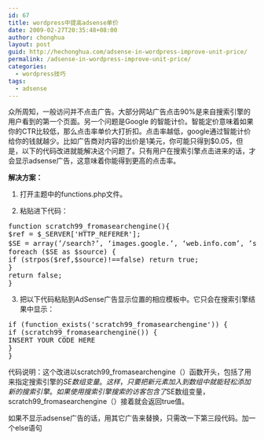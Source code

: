 ```yaml
---
id: 67
title: wordpress中提高adsense单价
date: 2009-02-27T20:35:48+08:00
author: chonghua
layout: post
guid: http://hechonghua.com/adsense-in-wordpress-improve-unit-price/
permalink: /adsense-in-wordpress-improve-unit-price/
categories:
  - wordpress技巧
tags:
  - adsense
---
```

众所周知，一般访问并不点击广告。大部分网站广告点击90%是来自搜索引擎的用户看到的第一个页面。另一个问题是Google 的智能计价。智能定价意味着如果你的CTR比较低，那么点击率单价大打折扣。点击率越低，google通过智能计价给你的钱就越少。比如广告商对内容的出价是1美元，你可能只得到$0.05，但是，以下的代码改进就能解决这个问题了。只有用户在搜索引擎点击进来的话，才会显示adsense广告，这意味着你能得到更高的点击率。

<!--more-->

**解决方案：**

1. 打开主题中的functions.php文件。

2. 粘贴进下代码：

<pre>function scratch99_fromasearchengine(){   <br />$ref = $_SERVER['HTTP_REFERER'];    <br />$SE = array(’/search?’, ‘images.google.’, ‘web.info.com’, ’search.’, ‘del.icio.us/search’, ’soso.com’, ‘/search/’, ‘.yahoo.’);//这里可以适当加入其它搜索引擎url特征    <br />foreach ($SE as $source) {    <br />if (strpos($ref,$source)!==false) return true;    <br />}    <br />return false;    <br />}</pre>

3. 把以下代码粘贴到AdSense广告显示位置的相应模板中。它只会在搜索引擎结果中显示：

<pre>if (function_exists('scratch99_fromasearchengine')) {   <br />if (scratch99_fromasearchengine()) {    <br />INSERT YOUR CODE HERE    <br />}    <br />}</pre>

代码说明：这个改进以scratch99\_fromasearchengine（）函数开头，包括了用来指定搜索引擎的$SE数组变量。这样，只要把新元素加入到数组中就能轻松添加新的搜索引擎。如果使用搜索引擎搜索的访客包含了$SE数组变量，scratch99\_fromasearchengine（）接着就会返回true值。

如果不显示adsense广告的话，用其它广告来替换，只需改一下第三段代码。加一个else语句